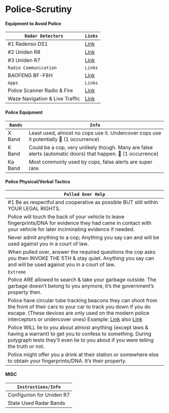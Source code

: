 # Police-Scrutiny

#### Equipment to Avoid Police
| ``Radar Detectors`` | ``Links`` |
|-|-|
| #1 Radenso DS1 | [Link](https://amzn.to/3QvCYzl) |
| #2 Uniden R8 | [Link](https://amzn.to/3MWIQ1K) |
| #3 Uniden R7 | [Link](https://amzn.to/3LXBKtC) |
| ``Radio Communication`` | ``Links`` |
| BAOFENG BF-F8H | [Link](https://amzn.to/3EbIm52) |
| ``Apps`` | ``Links`` |
| Police Scanner Radio & Fire | [Link](https://apps.apple.com/us/app/police-scanner-radio-fire/id498405045) |
| Waze Navigation & Live Traffic | [Link](https://apps.apple.com/us/app/waze-navigation-live-traffic/id323229106) |

#### Police Equipment
| ``Bands`` | ``Info`` |
|-|-|
| X Band | Least used, almost no cops use it. Undercover cops use it potentially 👮 (1 occurrence) |
| K Band | Could be a cop, very unlikely though. Many are false alerts (automatic doors) that happen. 👮 (1 occurrence) |
| Ka Band | Most commonly used by cops, false alerts are super rare. |

#### Police Physical/Verbal Tactics
| ``Pulled Over Help`` |
|-|
| #1 Be as respectful and cooperative as possible BUT still within YOUR LEGAL RIGHTS. |
| Police will touch the back of your vehicle to leave fingerprints/DNA for evidence they had came in contact with your vehicle for later inciminating evidence if needed. |
| Never admit anything to a cop; Anything you say can and will be used against you in a court of law. |
| When pulled over, answer the required questions the cop asks you then INVOKE THE 5TH & stay quiet. Anything you say can and will be used against you in a court of law. |
| ``Extreme`` |
| Police ARE allowed to search & take your garbage outside. The garbage doesn’t belong to you anymore, it’s the government’s property then. |
| Police have circular tube tracking beacons they can shoot from the front of their cars to your car to track you down if you do escape. (These devices are only used on the modern police interceptors or undercover ones) Example: [Link](https://www.youtube.com/watch?v=V36O09QQpnI) also [Link](https://www.youtube.com/watch?v=SXb9UDWE_aw)|
| Police WILL lie to you about almost anything (except laws & having a warrant) to get you to confess to something. During polygraph tests they’ll even lie to you about if you were telling the truth or not. |
| Police might offer you a drink at their station or somewhere else to obtain your fingerprints/DNA. It’s their property. |

#### MISC
| ``Instructions/Info`` |
|-|
| Configurion for Uniden R7 | [Link](https://www.vortexradar.com/2019/04/how-to-set-up-configure-uniden-r7-radar-detector/) |
| State Used Radar Bands | [Link](https://keepspeedincheck.com/police-radar-brands-used-by-state/) |
